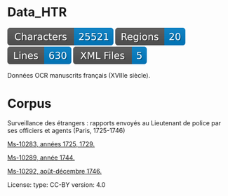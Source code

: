 # Data_HTR

![characters badge](badges/characters.svg) ![regions badge](badges/regions.svg) ![lines badge](badges/lines.svg) ![files badge](badges/files.svg)

 Données OCR manuscrits français (XVIIIe siècle).

# Corpus

Surveillance des étrangers : rapports envoyés au Lieutenant de police par ses officiers et agents (Paris, 1725-1746)

<a href="https://gallica.bnf.fr/ark:/12148/btv1b10724224z">Ms-10283, années 1725, 1729.</a>

<a href="https://gallica.bnf.fr/ark:/12148/btv1b107242563">Ms-10289, année 1744.</a>

<a href="https://gallica.bnf.fr/ark:/12148/btv1b107241145">Ms-10292, août-décembre 1746.</a>




License:
  type: CC-BY
  version: 4.0
